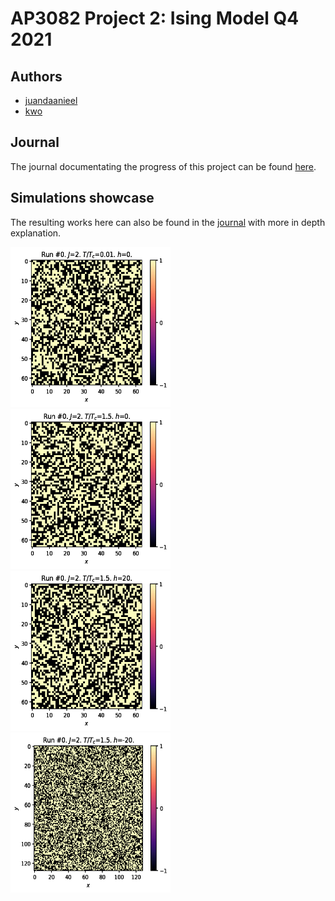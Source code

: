 # AP3082 Project 2: Ising Model Q4 2021

## Authors

* [juandaanieel](https://gitlab.kwant-project.org/juandaanieel)  
* [kwo](https://gitlab.kwant-project.org/kwo)  

## Journal

The journal documentating the progress of this project can be found [here](docs/journal.md).

## Simulations showcase

The resulting works here can also be found in the [journal](docs/journal.md) with more in depth explanation.

<img src="simulation_images/Metropolis_J2_TTc0.01_h0.gif" width="256" height="256" />
<img src="simulation_images/Metropolis_J2_TTc1.5_h0.gif" width="256" height="256" /><br />
<img src="simulation_images/Metropolis_J2_TTc1.5_h20.gif" width="256" height="256" />
<img src="simulation_images/Metropolis_J2_TTc1.5_h-20.gif" width="256" height="256" /><br />